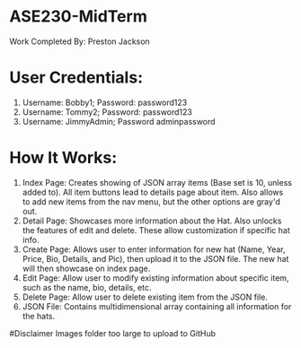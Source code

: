 # ASE230-MidTerm
Work Completed By: Preston Jackson

# User Credentials:
1. Username: Bobby1; Password: password123
2. Username: Tommy2; Password: password123
3. Username: JimmyAdmin; Password adminpassword

# How It Works:
1. Index Page: Creates showing of JSON array items (Base set is 10, unless added to). All item buttons lead to details page about item. Also allows to add new items from the nav menu, but the other options are gray'd out.
2. Detail Page: Showcases more information about the Hat. Also unlocks the features of edit and delete. These allow customization if specific hat info.
3. Create Page: Allows user to enter information for new hat (Name, Year, Price, Bio, Details, and Pic), then upload it to the JSON file. The new hat will then showcase on index page.
4. Edit Page: Allow user to modify existing information about specific item, such as the name, bio, details, etc.
5. Delete Page: Allow user to delete existing item from the JSON file.
6. JSON File: Contains multidimensional array containing all information for the hats.

#Disclaimer
Images folder too large to upload to GitHub
